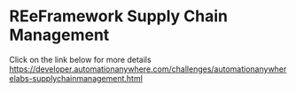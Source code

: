 # REeFramework Supply Chain Management
Click on the link below for more details
https://developer.automationanywhere.com/challenges/automationanywherelabs-supplychainmanagement.html

